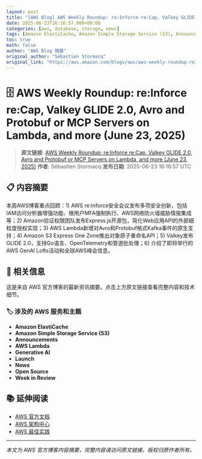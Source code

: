 ```yaml
---
layout: post
title: "[AWS Blog] AWS Weekly Roundup: re:Inforce re:Cap, Valkey GLIDE 2.0, Avro and Protobuf or MCP Servers on Lambda, and more (June 23, 2025)"
date: 2025-06-23T16:16:57.000+00:00
categories: [aws, database, storage, news]
tags: [Amazon ElastiCache, Amazon Simple Storage Service (S3), Announcements, AWS Lambda, Generative AI, Launch, News, Open Source, Week in Review]
toc: true
math: false
author: "AWS Blog 摘要"
original_author: "Sébastien Stormacq"
original_link: "https://aws.amazon.com/blogs/aws/aws-weekly-roundup-reinforce-recap-valkey-glide-2-0-avro-and-protobuf-or-mcp-servers-on-lambda-and-more-june-23-2025/"
---
```


# 🗄️ AWS Weekly Roundup: re:Inforce re:Cap, Valkey GLIDE 2.0, Avro and Protobuf or MCP Servers on Lambda, and more (June 23, 2025)

> **原文链接**: [AWS Weekly Roundup: re:Inforce re:Cap, Valkey GLIDE 2.0, Avro and Protobuf or MCP Servers on Lambda, and more (June 23, 2025)](https://aws.amazon.com/blogs/aws/aws-weekly-roundup-reinforce-recap-valkey-glide-2-0-avro-and-protobuf-or-mcp-servers-on-lambda-and-more-june-23-2025/)
> **作者**: Sébastien Stormacq
> **发布日期**: 2025-06-23 16:16:57 UTC

## 📋 内容摘要

本周AWS博客重点回顾：1) AWS re:Inforce安全会议发布多项安全创新，包括IAM访问分析器增强功能、根用户MFA强制执行、AWS网络防火墙威胁情报集成等；2) Amazon验证权限团队发布Express.js开源包，简化Web应用API的外部细粒度授权实现；3) AWS Lambda新增对Avro和Protobuf格式Kafka事件的原生支持；4) Amazon S3 Express One Zone推出对象原子重命名API；5) Valkey发布GLIDE 2.0，支持Go语言、OpenTelemetry和管道批处理；6) 介绍了即将举行的AWS GenAI Lofts活动和全球AWS峰会信息。

## 🔗 相关信息

这是来自 AWS 官方博客的最新资讯摘要。点击上方原文链接查看完整内容和技术细节。

### 🏷️ 涉及的 AWS 服务和主题

- **Amazon ElastiCache**
- **Amazon Simple Storage Service (S3)**
- **Announcements**
- **AWS Lambda**
- **Generative AI**
- **Launch**
- **News**
- **Open Source**
- **Week in Review**

## 📚 延伸阅读

- [AWS 官方文档](https://docs.aws.amazon.com/)
- [AWS 架构中心](https://aws.amazon.com/architecture/)
- [AWS 最佳实践](https://aws.amazon.com/architecture/well-architected/)

---

*本文为 AWS 官方博客内容摘要，完整内容请访问原文链接。版权归原作者所有。*